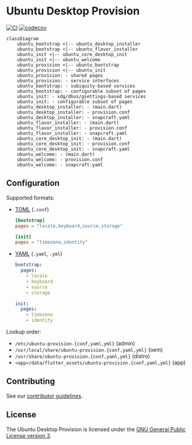 # Ubuntu Desktop Provision

[![CI](https://github.com/canonical/ubuntu-desktop-provision/actions/workflows/ci.yml/badge.svg)](https://github.com/canonical/ubuntu-desktop-provision/actions/workflows/ci.yml)
[![codecov](https://codecov.io/gh/canonical/ubuntu-desktop-provision/branch/main/graph/badge.svg?token=JcedDc47dU)](https://codecov.io/gh/canonical/ubuntu-desktop-provision)

```mermaid
classDiagram
    ubuntu_bootstrap <|-- ubuntu_desktop_installer
    ubuntu_bootstrap <|-- ubuntu_flavor_installer
    ubuntu_init <|-- ubuntu_core_desktop_init
    ubuntu_init <|-- ubuntu_welcome
    ubuntu_provision <|-- ubuntu_bootstrap
    ubuntu_provision <|-- ubuntu_init
    ubuntu_provision: - shared pages
    ubuntu_provision: - service interfaces
    ubuntu_bootstrap: - subiquity-based services
    ubuntu_bootstrap: - configurable subset of pages
    ubuntu_init: - xdg/dbus/gsettings-based services
    ubuntu_init: - configurable subset of pages
    ubuntu_desktop_installer: - (main.dart)
    ubuntu_desktop_installer: - provision.conf
    ubuntu_desktop_installer: - snapcraft.yaml
    ubuntu_flavor_installer: - (main.dart)
    ubuntu_flavor_installer: - provision.conf
    ubuntu_flavor_installer: - snapcraft.yaml
    ubuntu_core_desktop_init: - (main.dart)
    ubuntu_core_desktop_init: - provision.conf
    ubuntu_core_desktop_init: - snapcraft.yaml
    ubuntu_welcome: - (main.dart)
    ubuntu_welcome: - provision.conf
    ubuntu_welcome: - snapcraft.yaml
```

## Configuration

Supported formats:
- [TOML](https://toml.io/) (`.conf`)

    ```toml
    [bootstrap]
    pages = "locale,keyboard,source,storage"

    [init]
    pages = "timezone,identity"
    ```

- [YAML](https://yaml.org/) (`.yaml`, `.yml`)

    ```yaml
    bootstrap:
      pages:
        - locale
        - keyboard
        - source
        - storage

    init:
      pages:
        - timezone
        - identity
    ```

Lookup order:
- `/etc/ubuntu-provision.{conf,yaml,yml}` (admin)
- `/usr/local/share/ubuntu-provision.{conf,yaml,yml}` (oem)
- `/usr/share/ubuntu-provision.{conf,yaml,yml}` (distro)
- `<app>/data/flutter_assets/ubuntu-provision.{conf,yaml,yml}` (app)

## Contributing

See our [contributor guidelines](CONTRIBUTING.md).

## License

The Ubuntu Desktop Provision is licensed under the [GNU General Public License version 3](LICENSE).
